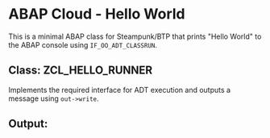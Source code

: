 # ABAP Cloud - Hello World

This is a minimal ABAP class for Steampunk/BTP that prints "Hello World" to the ABAP console using `IF_OO_ADT_CLASSRUN`.

## Class: ZCL_HELLO_RUNNER
Implements the required interface for ADT execution and outputs a message using `out->write`.

## Output:
